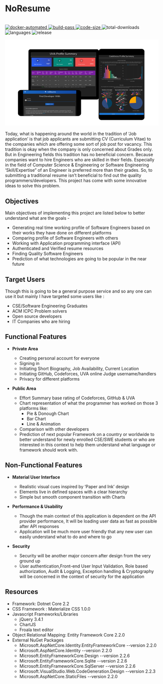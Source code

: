 # NoResume

<p align="left">
  <br>
  <a href="https://cloud.docker.com/repository/docker/shunjid/no-resume/builds">
    <img src="https://img.shields.io/docker/cloud/automated/shunjid/no-resume" alt="docker-automated">
  </a>
  <a href="https://cloud.docker.com/repository/docker/shunjid/no-resume/builds">
    <img src="https://img.shields.io/docker/cloud/build/shunjid/no-resume" alt="build-pass">
  </a>
  <a href="https://github.com/shunjid/NoResume">
    <img src="https://img.shields.io/github/languages/code-size/shunjid/NoResume" alt="code-size">
  </a>
  <a> 
    <img src="https://img.shields.io/github/downloads/shunjid/NoResume/total" alt="total-downloads">
  </a>
  <a>
   <img src="https://img.shields.io/github/languages/count/shunjid/NoResume" alt="languages">
  </a>
  <a>
   <img src="https://img.shields.io/github/release/shunjid/NoResume" alt="release">
  </a>	
</p>


<img src="wwwroot/Screens.png" alt="Screen"/>

Today, what is happening around the world in the tradition of ‘Job application’ is that job applicants are submitting CV (Curriculum Vitae) to the companies which are offering some sort of job post for vacancy. This tradition is okay when the company is only concerned about Grades only. But in Engineering fields this tradition has no beneficial concern. 
Because companies want to hire Engineers who are skilled in their fields. Especially in the field of  Computer Science & Engineering or Software Engineering ‘Skill/Expertise” of an Engineer is preferred more than their grades. So, to submitting a traditional resume isn’t beneficial to find out the quality programmers/developers. This project has come with some innovative ideas to solve this problem.


## Objectives

Main objectives of implementing this project are listed below to better understand what are the goals -

* Generating real time working profile of Software Engineers based on their works they have done on different platforms
* Comparing profile of Software Engineers with others
* Working with Application programming interface (API) 
* Authenticated and Verified resume resources
* Finding Quality Software Engineers
* Prediction of what technologies are going to be popular in the near future

## Target Users

Though this is going to be a general purpose service and so any one can use it but mainly I have targeted some users like :

* CSE/Software Engineering Graduates
* ACM ICPC Problem solvers
* Open source developers
* IT Companies who are hiring


## Functional Features
	
+ **Private Area**
    * Creating personal account for everyone
    * Signing in
    * Initiating Short Biography, Job Availability, Current Location
    * Initiating GitHub, Codeforces, UVA online Judge username/handlers
    * Privacy for different platforms




+ **Public Area**
    * Effort Summary base rating of Codeforces, GitHub & UVA
    * Chart representation of what the programmer has worked on those 3 platforms like:
        - Pie & Donough Chart
        - Bar Chart
        - Line & Animation
    * Comparison with other developers
    * Prediction of next popular Framework on a country or worldwide to better understand for newly enrolled CSE/SWE students or who are interested in this context to help them understand what language or framework should work with.
 

## Non-Functional Features

+ **Material User Interface**
    * Realistic visual cues inspired by ‘Paper and Ink’ design
    * Elements live in defined spaces with a clear hierarchy
    * Simple but smooth component transition with Charts
    
+ **Performance & Usability**
    * Though the main context of this application is dependent on the API provider performance, It will be loading user data as fast as possible after API responses
    * Application will be much more user friendly that any new user can easily understand what to do and where to go

+ **Security**
    * Security will be another major concern after design from the very ground up
    * User authentication,Front-end User Input Validation, Role based authorization, Audit & Logging, Exception handling & Cryptography will be concerned in the context of security for the application


## Resources 
* Framework: Dotnet Core 2.2
* CSS Framework : Materialize CSS 1.0.0
* Javascript Frameworks/Libraries
   * jQuery 3.4.1
   * ChartJS
   * Froala text editor
* Object Relational Mapping: Entity Framework Core 2.2.0
* External NuGet Packages
   * Microsoft.AspNetCore.Identity.EntityFrameworkCore --version 2.2.0
   * Microsoft.AspNetCore.Identity --version 2.2.0
   * Microsoft.EntityFrameworkCore.Design --version 2.2.6
   * Microsoft.EntityFrameworkCore.Sqlite --version 2.2.6
   * Microsoft.EntityFrameworkCore.SqlServer --version 2.2.6
   * Microsoft.VisualStudio.Web.CodeGeneration.Design --version 2.2.3
   * Microsoft.AspNetCore.StaticFiles --version 2.2.0
